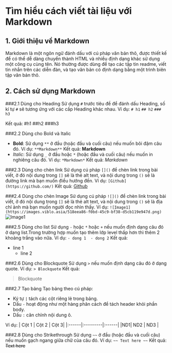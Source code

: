 # Tìm hiểu cách viết tài liệu với Markdown

## 1. Giới thiệu về Markdown
Markdown là một ngôn ngữ đánh dấu với cú pháp văn bản thô, được thiết kế để có thể dễ dàng chuyển thành HTML và nhiều định dạng khác sử dụng một công cụ cùng tên. Nó thường được dùng để tạo các tập tin readme, viết tin nhắn trên các diễn đàn, và tạo văn bản có định dạng bằng một trình biên tập văn bản thô.

## 2. Cách sử dụng Markdown
###2.1 Dùng cho Heading
Sử dụng `#` trước tiêu đề để đánh dấu Heading, số kí tự `#` sẽ tương ứng với các cấp Heading khác nhau.
Ví dụ: 
    `# h1`
    `## h2`
    `### h3`

Kết quả:
#h1
##h2
###h3

###2.2 Dùng cho Bold và Italic
- **Bold**: Sử dụng `**` ở đầu (hoặc đầu và cuối câu) nếu muốn bôi đậm câu đó.
Ví dụ: `**Markdown**`
Kết quả: **Markdown**
- _Italic_: Sử dụng `_` ở đầu hoặc `*` (hoặc đầu và cuối câu) nếu muốn in nghiêng câu đó.
Ví dụ: `*Markdown*`
Kết quả: *Markdown*

###2.3 Dùng cho chèn link
Sử dụng cú pháp `[]()` để chèn link trong bài viết, ở đó nội dung trong `[]` sẽ là thẻ alt text, và nội dung trong `()` sẽ là đường link mà bạn muốn điều hướng đến.
Ví dụ: `[Github](https://github.com/)`
Kết quả: [Github](https://github.com/)

###2.4 Dùng cho chèn Image
Sử dụng cú pháp `![]()` để chèn link trong bài viết, ở đó nội dung trong `[]` sẽ là thẻ alt text, và nội dung trong `()` sẽ là địa chỉ ảnh mà bạn muốn người đọc nhìn thấy.
Ví dụ: `![Image1](https://images.viblo.asia/518eea86-f0bd-45c9-bf38-d5cb119e947d.png)`
![Image1](https://images.viblo.asia/518eea86-f0bd-45c9-bf38-d5cb119e947d.png)

###2.5 Dùng cho list
Sử dụng `-` hoặc `*` hoặc `+` nếu muốn định dạng câu đó ở dạng list.Trong trường hợp muốn tạo thêm lớp level thấp hơn thì thêm 2 khoảng trắng vào nữa.
Ví dụ: `- dong 1  - dong 2`
Kết quả: 
- line 1
  - line 2

###2.6 Dùng cho Blockquote
Sử dụng `>` nếu muốn định dạng câu đó ở dạng quote.
Ví dụ: `> Blockquote`
Kết quả: 
> Blockquote 

###2.7 Tạo bảng
Tạo bảng theo cú pháp:
- Ký tự `|` tách các cột riêng lẻ trong bảng.
- Dấu `-` hoạt động như một hàng phân cách để tách header khỏi phần body.
- Dấu `:` căn chỉnh nội dung ô.

Ví dụ:
| Cột 1 |  Cột 2 | Cột 3|
|:------|:---------|:------|
|ND1| ND2 | ND3 |

###2.8 Dùng cho Strikethrough
Sử dụng `~~` ở đầu (hoặc đầu và cuối câu) nếu muốn gạch ngang giữa chữ của câu đó.
Ví dụ: `~~ Text here ~~`
Kết quả: ~~Text here~~




